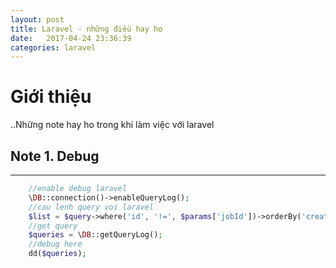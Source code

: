 ```yaml
---
layout: post
title: Laravel - những điều hay ho
date:   2017-04-24 23:36:39
categories: laravel
---
```


# Giới thiệu
..Những note hay ho trong khi làm việc với laravel

## Note 1. Debug
_______________________________________________
```php
    //enable debug laravel
    \DB::connection()->enableQueryLog();
    //cau lenh query voi laravel
    $list = $query->where('id', '!=', $params['jobId'])->orderBy('created_at')->limit($limit)->get();
    //get query
    $queries = \DB::getQueryLog();
    //debug here
    dd($queries);
```